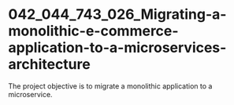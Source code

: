 # 042_044_743_026_Migrating-a-monolithic-e-commerce-application-to-a-microservices-architecture
The project objective is to migrate a monolithic application to a microservice.
